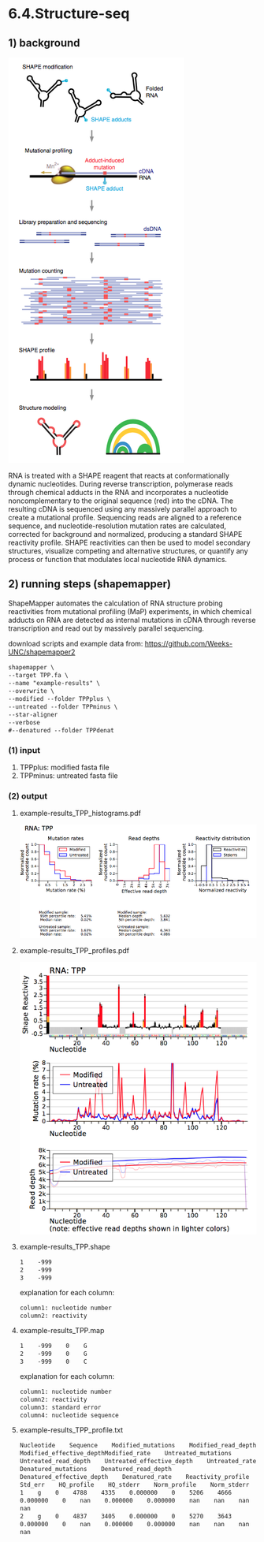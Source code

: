 # 6.4.Structure-seq

## 1\) background

![](../../.gitbook/assets/shapemap.png)

RNA is treated with a SHAPE reagent that reacts at conformationally dynamic nucleotides. During reverse transcription, polymerase reads through chemical adducts in the RNA and incorporates a nucleotide noncomplementary to the original sequence \(red\) into the cDNA. The resulting cDNA is sequenced using any massively parallel approach to create a mutational profile. Sequencing reads are aligned to a reference sequence, and nucleotide-resolution mutation rates are calculated, corrected for background and normalized, producing a standard SHAPE reactivity profile. SHAPE reactivities can then be used to model secondary structures, visualize competing and alternative structures, or quantify any process or function that modulates local nucleotide RNA dynamics.

## 2\) running steps (shapemapper)

ShapeMapper automates the calculation of RNA structure probing reactivities from mutational profiling \(MaP\) experiments, in which chemical adducts on RNA are detected as internal mutations in cDNA through reverse transcription and read out by massively parallel sequencing.

download scripts and example data from: https://github.com/Weeks-UNC/shapemapper2

```text
shapemapper \
--target TPP.fa \
--name "example-results" \
--overwrite \
--modified --folder TPPplus \
--untreated --folder TPPminus \
--star-aligner
--verbose
#--denatured --folder TPPdenat
```

### \(1\) input

1. TPPplus: modified fasta file
2. TPPminus: untreated fasta file

### \(2\) output

1. example-results\_TPP\_histograms.pdf

   ![](../../.gitbook/assets/example-results_tpp_histograms.png)

2. example-results\_TPP\_profiles.pdf

   ![](../../.gitbook/assets/example-results_tpp_profiles.png)

3. example-results\_TPP.shape

   ```text
   1    -999
   2    -999
   3    -999
   ```

   explanation for each column:

   ```text
   column1: nucleotide number 
   column2: reactivity
   ```

4. example-results\_TPP.map

   ```text
   1    -999    0    G
   2    -999    0    G
   3    -999    0    C
   ```

   explanation for each column:

   ```text
   column1: nucleotide number 
   column2: reactivity
   column3: standard error
   column4: nucleotide sequence
   ```

5. example-results\_TPP\_profile.txt

   ```text
   Nucleotide    Sequence    Modified_mutations    Modified_read_depth    Modified_effective_depthModified_rate    Untreated_mutations    Untreated_read_depth    Untreated_effective_depth    Untreated_rate    Denatured_mutations    Denatured_read_depth    Denatured_effective_depth    Denatured_rate    Reactivity_profile    Std_err    HQ_profile    HQ_stderr    Norm_profile    Norm_stderr
   1    g    0    4788    4335    0.000000    0    5206    4666    0.000000    0    nan    0.000000    0.000000    nan    nan    nan    nan
   2    g    0    4837    3405    0.000000    0    5270    3643    0.000000    0    nan    0.000000    0.000000    nan    nan    nan    nan
   ```

